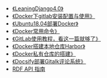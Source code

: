 <!-- * [返回主页](/README.md)
* [说明](/src/4/)  -->
* [《LeaningDjango4.0》](src/4/LeaningDjango4.0.md)
* [《Docker下gitlab安装配置与使用》](src/4/docker下gitlab安装配置与使用.md)
* [《Ubuntu18.04部署Docker》](src/4/Ubuntu18.04部署Docker.md)
* [《Docker常用命令》](src/4/Docker常用命令.md)
* [《GitLab使用教程，看这一篇就够了》](src/4/GitLab使用教程，看这一篇就够了.md)
* [《Docker搭建本地仓库Harbor》](src/4/Docker搭建本地仓库Harbor.md)
* [《Docker私有仓库的搭建》](src/4/Docker私有仓库的搭建.md)
* [《Docsify部署Gitalk评论系统》](src/4/Docsify部署Gitalk评论系统.md)
* [RDF API 指南](http://drf.jiuyou.info/#/)